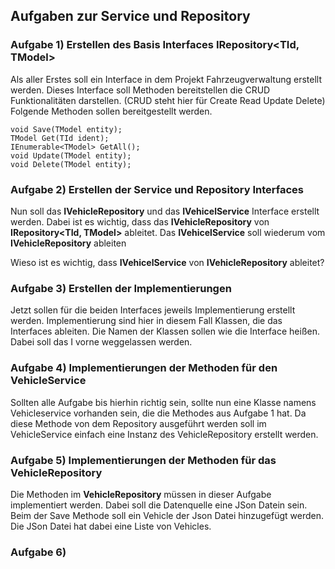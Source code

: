    ## Aufgaben zur Service und Repository
   ### Aufgabe 1) Erstellen des Basis Interfaces IRepository<TId, TModel>
   Als aller Erstes soll ein Interface in dem Projekt Fahrzeugverwaltung erstellt werden. Dieses Interface soll Methoden bereitstellen die CRUD Funktionalitäten darstellen. (CRUD steht hier für Create Read Update Delete)
   Folgende Methoden sollen bereitgestellt werden.
   ```
   void Save(TModel entity);
   TModel Get(TId ident);
   IEnumerable<TModel> GetAll();
   void Update(TModel entity);
   void Delete(TModel entity);
   ```
### Aufgabe 2) Erstellen der Service und Repository Interfaces
Nun soll das **IVehicleRepository** und das **IVehicelService** Interface erstellt werden. Dabei ist es wichtig, dass das **IVehicleRepository** von **IRepository<TId, TModel>** ableitet. Das **IVehicelService** soll wiederum vom **IVehicleRepository** ableiten

Wieso ist es wichtig, dass **IVehicelService** von **IVehicleRepository** ableitet?

### Aufgabe 3) Erstellen der Implementierungen
Jetzt sollen für die beiden Interfaces jeweils Implementierung erstellt werden. Implementierung sind hier in diesem Fall Klassen, die das Interfaces ableiten. 
Die Namen der Klassen sollen wie die Interface heißen. Dabei soll das I vorne weggelassen werden.

### Aufgabe 4) Implementierungen der Methoden für den VehicleService
Sollten alle Aufgabe bis hierhin richtig sein, sollte nun eine Klasse namens Vehicleservice vorhanden sein, die die Methodes aus Aufgabe 1 hat.
Da diese Methode von dem Repository ausgeführt werden soll im VehicleService einfach eine Instanz des VehicleRepository erstellt werden. 

### Aufgabe 5) Implementierungen der Methoden für das VehicleRepository
Die Methoden im **VehicleRepository** müssen in dieser Aufgabe implementiert werden. Dabei soll die Datenquelle eine JSon Datein sein. Beim der Save Methode soll ein Vehicle der Json Datei hinzugefügt werden. 
Die JSon Datei hat dabei eine Liste von Vehicles.

### Aufgabe 6) 
